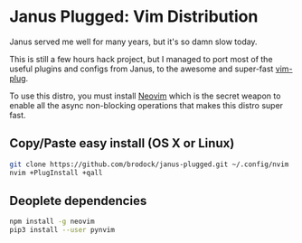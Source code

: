 # Janus Plugged: Vim Distribution

Janus served me well for many years, but it's so damn slow today.

This is still a few hours hack project, but I managed to port
most of the useful plugins and configs from Janus, to the
awesome and super-fast [vim-plug](junegunn/vim-plug).

To use this distro, you must install [Neovim](https://github.com/neovim/neovim)
which is the secret weapon to enable all the async non-blocking operations
that makes this distro super fast.

## Copy/Paste easy install (OS X or Linux)

```sh
git clone https://github.com/brodock/janus-plugged.git ~/.config/nvim
nvim +PlugInstall +qall
```
## Deoplete dependencies

```sh
npm install -g neovim
pip3 install --user pynvim
```
